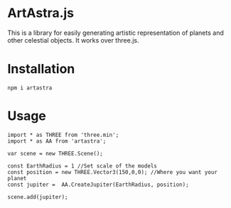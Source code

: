 # ArtAstra.js

This is a library for easily generating artistic representation of planets and other celestial objects. It works over three.js.

# Installation
`npm i artastra`

# Usage

```
import * as THREE from 'three.min';
import * as AA from 'artastra';

var scene = new THREE.Scene();

const EarthRadius = 1 //Set scale of the models
const position = new THREE.Vector3(150,0,0); //Where you want your planet
const jupiter =  AA.CreateJupiter(EarthRadius, position);

scene.add(jupiter);

```
